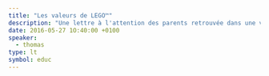 ```yaml
---
title: "Les valeurs de LEGO™"
description: "Une lettre à l'attention des parents retrouvée dans une vieille boîte LEGO™ de 1973. Que nous apprend-elle sur les valeurs de la firme Danoise ?"
date: 2016-05-27 1O:40:00 +0100
speaker:
  - thomas
type: lt
symbol: educ
---
```

